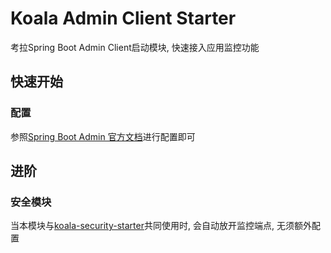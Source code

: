 # Koala Admin Client Starter

考拉Spring Boot Admin Client启动模块, 快速接入应用监控功能

## 快速开始

### 配置

参照[Spring Boot Admin 官方文档](https://docs.spring-boot-admin.com/current/getting-started.html)进行配置即可

## 进阶

### 安全模块

当本模块与[koala-security-starter](../koala-security-starter)共同使用时, 会自动放开监控端点, 无须额外配置





